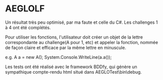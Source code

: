 # AEGLOLF

Un résultat très peu optimisé, par ma faute et celle du C#. Les challenges 1 à 4 ont été complétés.

Pour utiliser les fonctions, l'utilisateur doit créer un objet de la lettre correspondante au challenge(A pour 1, etc) et appeler la fonction, nommée de façon claire et efficace par la même lettre en minuscule. 

e.g. A a = new A(); System.Console.WriteLine(a.a(<arguments>));
  
Les tests ont été réalisé avec le framework BDDfy, qui génère un sympathique compte-rendu html situé dans AEGLOTest\bin\debug.

